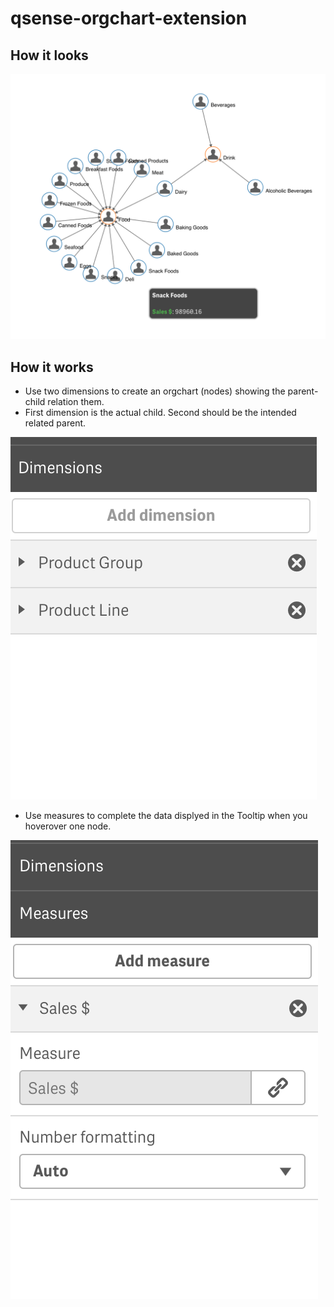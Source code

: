 # qsense-orgchart-extension

## How it looks
![](docs/viz.png)

## How it works
- Use two dimensions to create an orgchart (nodes) showing the parent-child relation them.
- First dimension is the actual child. Second should be the intended related parent.

![](docs/dimensions.png)

- Use measures to complete the data displyed in the Tooltip when you hoverover one node.

![](docs/measures.png)




